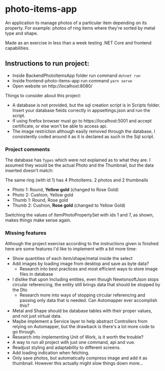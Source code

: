 # photo-items-app
An application to manage photos of a particular item depending on its property. For example: photos of ring items where they're sorted by metal type and shape.

Made as an exercise in less than a week testing .NET Core and frontend capabilities.

## Instructions to run project:
- Inside BackendPhotoItemsApp folder run command `dotnet run`
- Inside frontend-photo-items-app run command `yarn serve`
- Open website on http://localhost:8080/

Things to consider about this project:
- A database is not provided, but the sql creation script is in Scripts folder. Insert your database fields correctly in appsettings.json and run the script.
- If using firefox browser must go to https://localhost:5001 and accept certificate, or else won't be able to access api.
- The image restriction although easily removed through the database, I consistently coded around it as it is declared as such in the Sql script.

### Project comments

The database has `Types` which were not explained as to what they are. I assumed they would be the actual Photo and the Thumbnail, but the data inserted doesn't match:

The same ring (with id 1) has 4 PhotoItems. 2 photos and 2 thumbnails
- Photo 1: Round, **Yellow gold** (changed to Rose Gold)
- Photo 2: Cushion, Yellow gold
- Thumb 1: Round, Rose gold
- Thumb 2: Cushion, **Rose gold** (changed to Yellow Gold)

Switching the values of ItemPhotoPropertySet with ids 1 and 7, as shown, makes things make sense again. 

### Missing features

Although the project exercise according to the instructions given is finished here are some features I'd like to implement with a bit more time:

- Show quantities of each item/shape/metal inside the select
- Add images by loading image from desktop and save as byte data?
  - Research into best practices and most efficient ways to store image files in database
- I dislike that upon Including entities, even though NewtonsoftJson stops circular referencing, the entity still brings data that should be stopped by the Dto
  - Research more into ways of stopping circular referencing and passing only data that is needed. Can Automapper ever accomplish this?
- Metal and Shape should be database tables with their proper values, and not just virtual data.
- Maybe implement a Service layer to help abstract Controllers from relying on Automapper, but the drawback is there's a lot more code to go through.
- Research into implementing Unit of Work, is it worth the trouble?
- A way to run all project with just one command, api and vue.
- Readjust styling and adaptability to different screens.
- Add loading indication when fetching.
- Only save photos, but automatically compress image and add it as thumbnail. However this actually might slow things down more...
